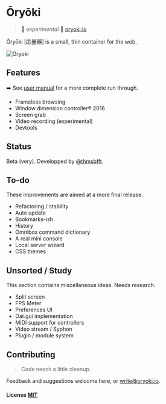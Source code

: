 # Ōryōki

> 🚩 _experimental_ 🚩 [oryoki.io](http://oryoki.io/)

Ōryōki [応量器] is a small, thin container for the web.

![Oryoki](https://github.com/thmsbfft/oryoki/blob/master/oryoki.jpg?raw=true "Oryoki")

## Features

➡️ See [user manual](https://github.com/thmsbfft/oryoki/blob/master/USER-MANUAL.md) for a more complete run through.

* Frameless browsing
* Window dimension controller® 2016
* Screen grab
* Video recording (experimental)
* Devtools

## Status

Beta (very). Developped by [@thmsbfft](https://twitter.com/thmsbfft).

## To-do

These improvements are aimed at a more final release.

* Refactoring / stability
* Auto update
* Bookmarks-ish
* History
* Omnibox command dictionary
* A real mini console
* Local server wizard
* CSS themes

## Unsorted / Study

This section contains miscellaneous ideas. Needs research.

* Split screen
* FPS Meter
* Preferences UI
* Dat.gui implementation
* MIDI support for controllers
* Video stream / Syphon
* Plugin / module system

## Contributing

> Code needs a little cleanup.

Feedback and suggestions welcome here, or write@oryoki.io.

#### License [MIT](LICENSE.md)